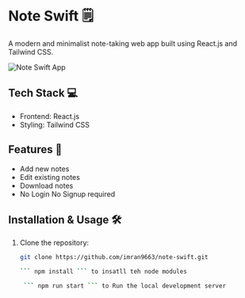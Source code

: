 # Note Swift 🗒️

A modern and minimalist note-taking web app built using React.js and Tailwind CSS.

![Note Swift App](./note-swift-app.png)

## Tech Stack 💻

- Frontend: React.js
- Styling: Tailwind CSS

## Features 🎯

- Add new notes
- Edit existing notes
- Download notes 
- No Login No Signup required

## Installation & Usage 🛠️

1. Clone the repository:

   ```bash
   git clone https://github.com/imran9663/note-swift.git

   ``` npm install ``` to insatll teh node modules

    ``` npm run start ``` to Run the local development server